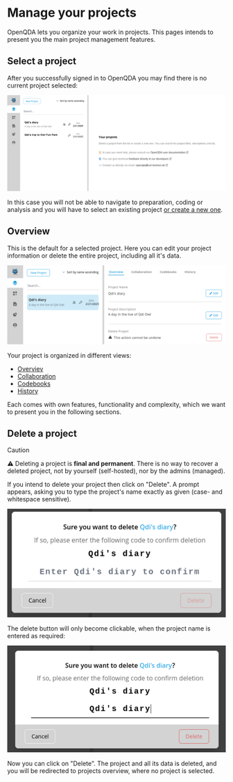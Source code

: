 # Manage your projects
OpenQDA lets you organize your work in projects.
This pages intends to present you the main project management features.

## Select a project
After you successfully signed in to OpenQDA you may find 
there is no current project selected:

![project overview](../public/img/create_project/unselected.png)

In this case you will not be able to navigate to preparation, coding or analysis and
you will have to select an existing project [or create a new one](./create.md).

## Overview
This is the default for a selected project.
Here you can edit your project information or delete the entire project, including all it's data.

![project overview](../public/img/create_project/project_overview.png)

Your project is organized in different views:
- [Overviev](#overview)
- [Collaboration](./teams.md)
- [Codebooks](./codebooks.md)
- [History](./history.md)

Each comes with own features, functionality and complexity,
which we want to present you in the following sections.


## Delete a project

> [!CAUTION]
> ⚠️ Deleting a project is **final and permanent**. There is no way to recover a deleted project,
> not by yourself (self-hosted), nor by the admins (managed).

If you intend to delete your project then click on "Delete". A prompt appears, asking you to type the project's name
exactly as given (case- and whitespace sensitive).

![delete project prompt](../public/img/create_project/delete_prompt.png)

The delete button will only become clickable, when the project name is entered as required:

![delete project prompt](../public/img/create_project/delete_active.png)

Now you can click on "Delete". The project and all its data is deleted, and you will
be redirected to projects overview, where no project is selected.

